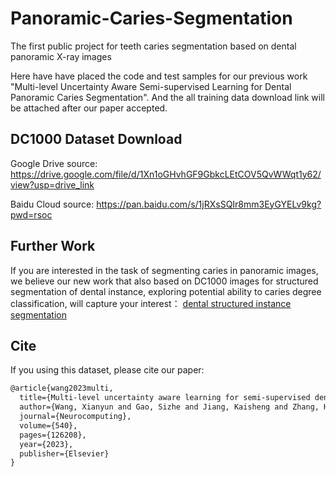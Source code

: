 # Panoramic-Caries-Segmentation
The first public project for teeth caries segmentation based on  dental panoramic X-ray images

Here have have placed the code and test samples for our previous work "Multi-level Uncertainty Aware Semi-supervised
Learning for Dental Panoramic Caries Segmentation". And the all training data download link will be attached after our paper accepted.  

DC1000 Dataset Download
---
Google Drive source: https://drive.google.com/file/d/1Xn1oGHvhGF9GbkcLEtCOV5QvWWqt1y62/view?usp=drive_link

Baidu Cloud source: https://pan.baidu.com/s/1jRXsSQIr8mm3EyGYELv9kg?pwd=rsoc

Further Work
---
If you are interested in the task of segmenting caries in panoramic images, we believe our new work that also based on DC1000 images for structured segmentation of dental instance, exploring potential ability to caries degree classification, will capture your interest：
[dental structured instance segmentation](https://github.com/Zzz512/TSD)

Cite
---
If you using this dataset, please cite our paper:
```markdown
@article{wang2023multi,
  title={Multi-level uncertainty aware learning for semi-supervised dental panoramic caries segmentation},
  author={Wang, Xianyun and Gao, Sizhe and Jiang, Kaisheng and Zhang, Huicong and Wang, Linhong and Chen, Feng and Yu, Jun and Yang, Fan},
  journal={Neurocomputing},
  volume={540},
  pages={126208},
  year={2023},
  publisher={Elsevier}
}
```
